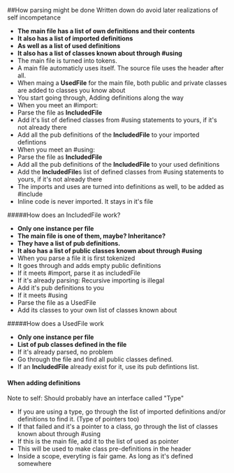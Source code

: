 ##How parsing might be done
Written down do avoid later realizations of self incompetance
* **The main file has a list of own definitions and their contents**
* **It also has a list of imported definitions**
* **As well as a list of used definitions**
* **It also has a list of classes known about through #using**
* The main file is turned into tokens.
* A main file automaticly uses itself. The source file uses the header after all.
 * When maing a **UsedFile** for the main file, both public and private classes are added to classes you know about
* You start going through, Adding definitions along the way
* When you meet an #import:
 * Parse the file as **IncludedFile**
 * Add it's list of defined classes from #using statements to yours, if it's not already there
 * Add all the pub definitions of the **IncludedFile** to your imported defintions
* When you meet an #using:
 * Parse the file as **IncludedFile**
 * Add all the pub definitions of the **IncludedFile** to your used definitions
 * Add the **IncludedFile**s list of defined classes from #using statements to yours, if it's not already there
* The imports and uses are turned into definitions as well, to be added as #include
* Inline code is never imported. It stays in it's file
  
#####How does an IncludedFile work?
* **Only one instance per file**
* **The main file is one of them, maybe? Inheritance?**
* **They have a list of pub definitions.**
* **It also has a list of public classes known about through #using**
* When you parse a file it is first tokenized
* It goes through and adds empty public definitions
* If it meets #import, parse it as includedFile
 * If it's already parsing: Recursive importing is illegal
 * Add it's pub definitions to you
* If it meets #using
 * Parse the file as a UsedFile
  * Add its classes to your own list of classes known about

#####How does a UsedFile work
* **Only one instance per file**
* **List of pub classes defined in the file**
* If it's already parsed, no problem
* Go through the file and find all public classes defined.
 * If an **IncludedFile** already exist for it, use its pub defintions list.


#### When adding definitions
Note to self: Should probably have an interface called "Type"
* If you are using a type, go through the list of imported definitions and/or definitions to find it. (Type of pointers too)
* If that failed and it's a pointer to a class, go through the list of classes known about through #using
 * If this is the main file, add it to the list of used as pointer
  * This will be used to make class pre-definitions in the header
* Inside a scope, everyting is fair game. As long as it's defined somewhere
